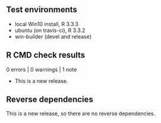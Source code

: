 ## Test environments

* local Win10 install, R 3.3.3
* ubuntu (on travis-ci), R 3.3.2
* win-builder (devel and release)



## R CMD check results

0 errors | 0 warnings | 1 note

* This is a new release.



## Reverse dependencies

This is a new release, so there are no reverse dependencies.
